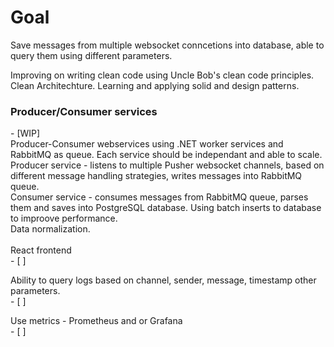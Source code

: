 <h1>Goal</h1>
Save messages from multiple websocket conncetions into database, able to query them using different parameters.

Improving on writing clean code using Uncle Bob's clean code principles. Clean Architechture. Learning and applying solid and design patterns.

<h3>Producer/Consumer services</h3> - [WIP] </br>
Producer-Consumer webservices using .NET worker services and RabbitMQ as queue. Each service should be independant and able to scale. </br>
Producer service - listens to multiple Pusher websocket channels, based on different message handling strategies, writes messages into RabbitMQ queue. </br>
Consumer service - consumes messages from RabbitMQ queue, parses them and saves into PostgreSQL database. Using batch inserts to database to improove performance.</br>
Data normalization.</br>
</br>
React frontend</br> - [ ]

Ability to query logs based on channel, sender, message, timestamp other parameters.</br> - [ ]

Use metrics -  Prometheus and or Grafana</br> - [ ]


